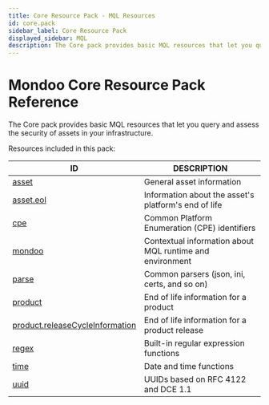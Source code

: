 ```yaml
---
title: Core Resource Pack - MQL Resources
id: core.pack
sidebar_label: Core Resource Pack
displayed_sidebar: MQL
description: The Core pack provides basic MQL resources that let you query and assess the security of assets in your infrastructure.
---
```


# Mondoo Core Resource Pack Reference

The Core pack provides basic MQL resources that let you query and assess the security of assets in your infrastructure.

Resources included in this pack:

| ID                                                                    | DESCRIPTION                                              |
| --------------------------------------------------------------------- | -------------------------------------------------------- |
| [asset](asset.md)                                                     | General asset information                                |
| [asset.eol](asset.eol.md)                                             | Information about the asset's platform's end of life     |
| [cpe](cpe.md)                                                         | Common Platform Enumeration (CPE) identifiers            |
| [mondoo](mondoo.md)                                                   | Contextual information about MQL runtime and environment |
| [parse](parse.md)                                                     | Common parsers (json, ini, certs, and so on)             |
| [product](product.md)                                                 | End of life information for a product                    |
| [product.releaseCycleInformation](product.releasecycleinformation.md) | End of life information for a product release            |
| [regex](regex.md)                                                     | Built-in regular expression functions                    |
| [time](time.md)                                                       | Date and time functions                                  |
| [uuid](uuid.md)                                                       | UUIDs based on RFC 4122 and DCE 1.1                      |
